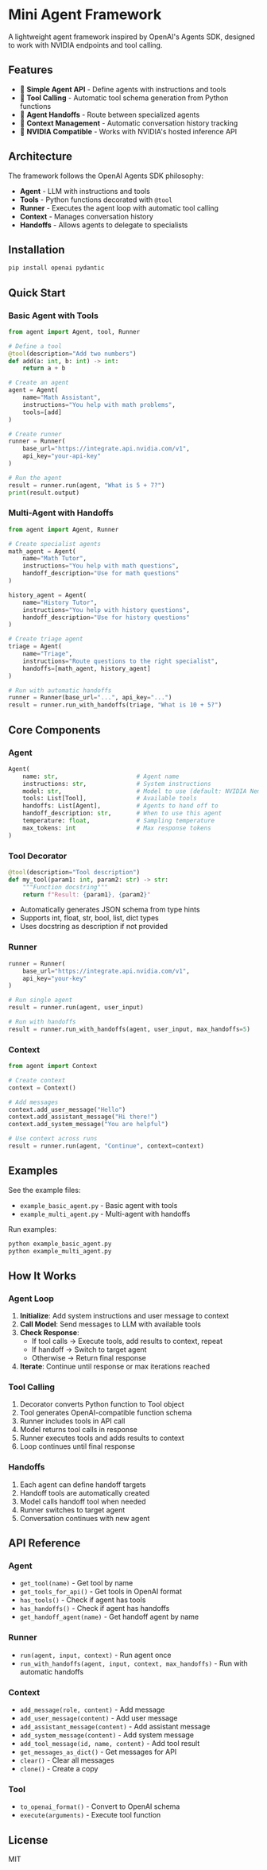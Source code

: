 # Mini Agent Framework

A lightweight agent framework inspired by OpenAI's Agents SDK, designed to work with NVIDIA endpoints and tool calling.

## Features

- 🤖 **Simple Agent API** - Define agents with instructions and tools
- 🔧 **Tool Calling** - Automatic tool schema generation from Python functions
- 🔄 **Agent Handoffs** - Route between specialized agents
- 💬 **Context Management** - Automatic conversation history tracking
- 🚀 **NVIDIA Compatible** - Works with NVIDIA's hosted inference API

## Architecture

The framework follows the OpenAI Agents SDK philosophy:

- **Agent** - LLM with instructions and tools
- **Tools** - Python functions decorated with `@tool`
- **Runner** - Executes the agent loop with automatic tool calling
- **Context** - Manages conversation history
- **Handoffs** - Allows agents to delegate to specialists

## Installation

```bash
pip install openai pydantic
```

## Quick Start

### Basic Agent with Tools

```python
from agent import Agent, tool, Runner

# Define a tool
@tool(description="Add two numbers")
def add(a: int, b: int) -> int:
    return a + b

# Create an agent
agent = Agent(
    name="Math Assistant",
    instructions="You help with math problems",
    tools=[add]
)

# Create runner
runner = Runner(
    base_url="https://integrate.api.nvidia.com/v1",
    api_key="your-api-key"
)

# Run the agent
result = runner.run(agent, "What is 5 + 7?")
print(result.output)
```

### Multi-Agent with Handoffs

```python
from agent import Agent, Runner

# Create specialist agents
math_agent = Agent(
    name="Math Tutor",
    instructions="You help with math questions",
    handoff_description="Use for math questions"
)

history_agent = Agent(
    name="History Tutor",
    instructions="You help with history questions",
    handoff_description="Use for history questions"
)

# Create triage agent
triage = Agent(
    name="Triage",
    instructions="Route questions to the right specialist",
    handoffs=[math_agent, history_agent]
)

# Run with automatic handoffs
runner = Runner(base_url="...", api_key="...")
result = runner.run_with_handoffs(triage, "What is 10 + 5?")
```

## Core Components

### Agent

```python
Agent(
    name: str,                      # Agent name
    instructions: str,              # System instructions
    model: str,                     # Model to use (default: NVIDIA Nemotron)
    tools: List[Tool],              # Available tools
    handoffs: List[Agent],          # Agents to hand off to
    handoff_description: str,       # When to use this agent
    temperature: float,             # Sampling temperature
    max_tokens: int                 # Max response tokens
)
```

### Tool Decorator

```python
@tool(description="Tool description")
def my_tool(param1: int, param2: str) -> str:
    """Function docstring"""
    return f"Result: {param1}, {param2}"
```

- Automatically generates JSON schema from type hints
- Supports int, float, str, bool, list, dict types
- Uses docstring as description if not provided

### Runner

```python
runner = Runner(
    base_url="https://integrate.api.nvidia.com/v1",
    api_key="your-key"
)

# Run single agent
result = runner.run(agent, user_input)

# Run with handoffs
result = runner.run_with_handoffs(agent, user_input, max_handoffs=5)
```

### Context

```python
from agent import Context

# Create context
context = Context()

# Add messages
context.add_user_message("Hello")
context.add_assistant_message("Hi there!")
context.add_system_message("You are helpful")

# Use context across runs
result = runner.run(agent, "Continue", context=context)
```

## Examples

See the example files:

- `example_basic_agent.py` - Basic agent with tools
- `example_multi_agent.py` - Multi-agent with handoffs

Run examples:

```bash
python example_basic_agent.py
python example_multi_agent.py
```

## How It Works

### Agent Loop

1. **Initialize**: Add system instructions and user message to context
2. **Call Model**: Send messages to LLM with available tools
3. **Check Response**:
   - If tool calls → Execute tools, add results to context, repeat
   - If handoff → Switch to target agent
   - Otherwise → Return final response
4. **Iterate**: Continue until response or max iterations reached

### Tool Calling

1. Decorator converts Python function to Tool object
2. Tool generates OpenAI-compatible function schema
3. Runner includes tools in API call
4. Model returns tool calls in response
5. Runner executes tools and adds results to context
6. Loop continues until final response

### Handoffs

1. Each agent can define handoff targets
2. Handoff tools are automatically created
3. Model calls handoff tool when needed
4. Runner switches to target agent
5. Conversation continues with new agent

## API Reference

### Agent

- `get_tool(name)` - Get tool by name
- `get_tools_for_api()` - Get tools in OpenAI format
- `has_tools()` - Check if agent has tools
- `has_handoffs()` - Check if agent has handoffs
- `get_handoff_agent(name)` - Get handoff agent by name

### Runner

- `run(agent, input, context)` - Run agent once
- `run_with_handoffs(agent, input, context, max_handoffs)` - Run with automatic handoffs

### Context

- `add_message(role, content)` - Add message
- `add_user_message(content)` - Add user message
- `add_assistant_message(content)` - Add assistant message
- `add_system_message(content)` - Add system message
- `add_tool_message(id, name, content)` - Add tool result
- `get_messages_as_dict()` - Get messages for API
- `clear()` - Clear all messages
- `clone()` - Create a copy

### Tool

- `to_openai_format()` - Convert to OpenAI schema
- `execute(arguments)` - Execute tool function

## License

MIT
